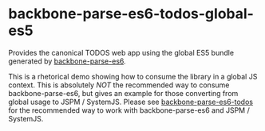 # backbone-parse-es6-todos-global-es5

Provides the canonical TODOS web app using the global ES5 bundle generated by [backbone-parse-es6](https://github.com/typhonjs-parse/backbone-parse-es6). 

This is a rhetorical demo showing how to consume the library in a global JS context. This is absolutely _NOT_ the recommended way to consume backbone-parse-es6, but gives an example for those converting from global usage to JSPM / SystemJS. Please see
[backbone-parse-es6-todos](https://github.com/typhonjs-demos/backbone-parse-es6-todos) for the recommended way to
work with backbone-parse-es6 and JSPM / SystemJS.
